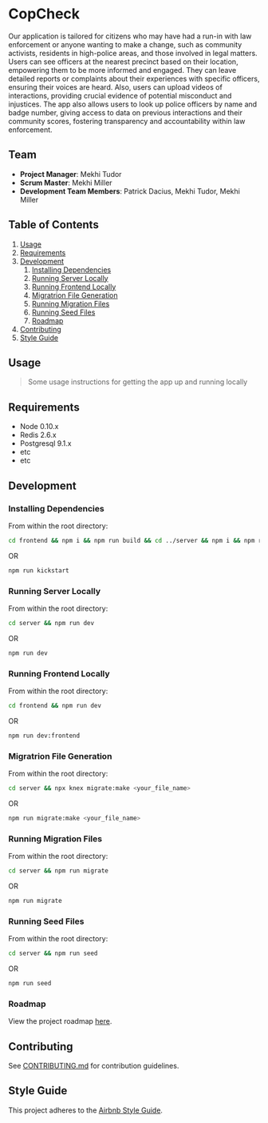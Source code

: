 # CopCheck

Our application is tailored for citizens who may have had a run-in with law enforcement or anyone wanting to make a change, such as community activists, residents in high-police areas, and those involved in legal matters. Users can see officers at the nearest precinct based on their location, empowering them to be more informed and engaged. They can leave detailed reports or complaints about their experiences with specific officers, ensuring their voices are heard. Also, users can upload videos of interactions, providing crucial evidence of potential misconduct and injustices. The app also allows users to look up police officers by name and badge number, giving access to data on previous interactions and their community scores, fostering transparency and accountability within law enforcement.


## Team

  - __Project Manager__: Mekhi Tudor
  - __Scrum Master__: Mekhi Miller
  - __Development Team Members__: Patrick Dacius, Mekhi Tudor, Mekhi Miller

## Table of Contents

1. [Usage](#usage)
1. [Requirements](#requirements)
1. [Development](#development)
    1. [Installing Dependencies](#installing-dependencies)
    1. [Running Server Locally](#running-server-locally)
    1. [Running Frontend Locally](#running-frontend-locally)
    1. [Migratrion File Generation](#migratrion-file-generation)
    1. [Running Migration Files](#running-migration-files)
    1. [Running Seed Files](#running-seed-files)
    1. [Roadmap](#roadmap)
1. [Contributing](#contributing)
1. [Style Guide](#style-guide)

## Usage

> Some usage instructions for getting the app up and running locally

## Requirements

- Node 0.10.x
- Redis 2.6.x
- Postgresql 9.1.x
- etc
- etc

## Development

### Installing Dependencies

From within the root directory:

```sh
cd frontend && npm i && npm run build && cd ../server && npm i && npm run migrate && npm run seed
```
OR
```sh
npm run kickstart
```

### Running Server Locally

From within the root directory:

```sh
cd server && npm run dev
```
OR
```sh
npm run dev
```

### Running Frontend Locally

From within the root directory:

```sh
cd frontend && npm run dev
```
OR
```sh
npm run dev:frontend
```

### Migratrion File Generation

From within the root directory:

```sh
cd server && npx knex migrate:make <your_file_name>
```
OR
```sh
npm run migrate:make <your_file_name>
```

### Running Migration Files

From within the root directory:

```sh
cd server && npm run migrate
```
OR
```sh
npm run migrate
```

### Running Seed Files

From within the root directory:

```sh
cd server && npm run seed
```
OR
```sh
npm run seed
```

### Roadmap

View the project roadmap [here](https://github.com/orgs/TEAM-3PM/projects/1).


## Contributing

See [CONTRIBUTING.md](CONTRIBUTING.md) for contribution guidelines.


## Style Guide

This project adheres to the [Airbnb Style Guide](https://github.com/airbnb/javascript).
